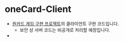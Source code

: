 # oneCard-Client
- [원카드 게임 구현 프로젝트](https://github.com/esctabcapslock/oneCard)의 클라이언트 구현 코드입니다.
    - 보안 상 서버 코드는 비공개로 처리할 예정입니다.
- 